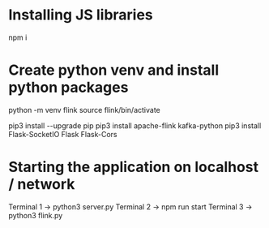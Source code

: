# Installing JS libraries

npm i

# Create python venv and install python packages

python -m venv flink
source flink/bin/activate

pip3 install --upgrade pip
pip3 install apache-flink kafka-python
pip3 install Flask-SocketIO Flask Flask-Cors

# Starting the application on localhost / network

Terminal 1 -> python3 server.py
Terminal 2 -> npm run start
Terminal 3 -> python3 flink.py
